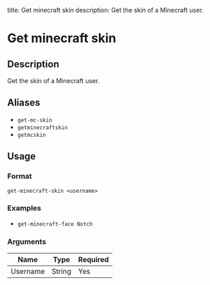 title: Get minecraft skin
description: Get the skin of a Minecraft user.

# Get minecraft skin

## Description

Get the skin of a Minecraft user.

## Aliases

* `get-mc-skin`
* `getminecraftskin`
* `getmcskin`

## Usage

### Format

`get-minecraft-skin <username>`

### Examples

* `get-minecraft-face Notch`

### Arguments

| Name     | Type   | Required |
|----------|--------|----------|
| Username | String | Yes      |
